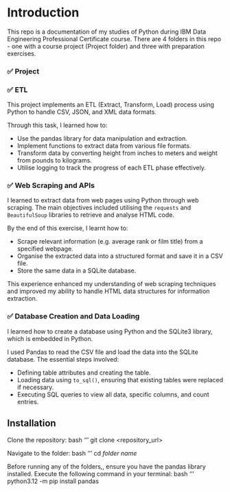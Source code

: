 # Introduction

This repo is a documentation of my studies of Python during IBM Data Engineering Professional Certificate course. There are 4 folders in this repo - one with a course project (Project folder) and three with preparation exercises. 

### ✅ Project


### ✅ ETL

This project implements an ETL (Extract, Transform, Load) process using Python to handle CSV, JSON, and XML data formats.

Through this task, I learned how to:
- Use the pandas library for data manipulation and extraction.
- Implement functions to extract data from various file formats.
- Transform data by converting height from inches to meters and weight from pounds to kilograms.
- Utilise logging to track the progress of each ETL phase effectively.

### ✅ Web Scraping and APIs

I learned to extract data from web pages using Python through web scraping. The main objectives included utilising the `requests` and `BeautifulSoup` libraries to retrieve and analyse HTML code.

By the end of this exercise, I learnt how to:
- Scrape relevant information (e.g. average rank or film title) from a specified webpage.
- Organise the extracted data into a structured format and save it in a CSV file.
- Store the same data in a SQLite database.

This experience enhanced my understanding of web scraping techniques and improved my ability to handle HTML data structures for information extraction.

### ✅ Database Creation and Data Loading 

I learned how to create a database using Python and the SQLite3 library, which is embedded in Python. 

I used Pandas to read the CSV file and load the data into the SQLite database. The essential steps involved:
- Defining table attributes and creating the table.
- Loading data using `to_sql()`, ensuring that existing tables were replaced if necessary.
- Executing SQL queries to view all data, specific columns, and count entries.

## Installation

Clone the repository:
bash
‘’’ git clone <repository_url>

Navigate to the folder:
bash
‘’’ cd *folder name*

Before running any of the folders,, ensure you have the pandas library installed. Execute the following command in your terminal:
bash
‘’’ python3.12 -m pip install pandas
